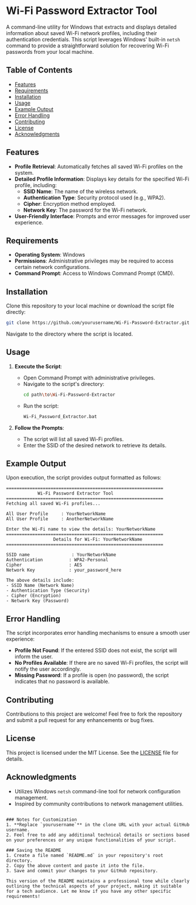 # Wi-Fi Password Extractor Tool

A command-line utility for Windows that extracts and displays detailed information about saved Wi-Fi network profiles, including their authentication credentials. This script leverages Windows' built-in `netsh` command to provide a straightforward solution for recovering Wi-Fi passwords from your local machine.

## Table of Contents

- [Features](#features)
- [Requirements](#requirements)
- [Installation](#installation)
- [Usage](#usage)
- [Example Output](#example-output)
- [Error Handling](#error-handling)
- [Contributing](#contributing)
- [License](#license)
- [Acknowledgments](#acknowledgments)

## Features

- **Profile Retrieval**: Automatically fetches all saved Wi-Fi profiles on the system.
- **Detailed Profile Information**: Displays key details for the specified Wi-Fi profile, including:
  - **SSID Name**: The name of the wireless network.
  - **Authentication Type**: Security protocol used (e.g., WPA2).
  - **Cipher**: Encryption method employed.
  - **Network Key**: The password for the Wi-Fi network.
- **User-Friendly Interface**: Prompts and error messages for improved user experience.

## Requirements

- **Operating System**: Windows
- **Permissions**: Administrative privileges may be required to access certain network configurations.
- **Command Prompt**: Access to Windows Command Prompt (CMD).

## Installation

Clone this repository to your local machine or download the script file directly:

```bash
git clone https://github.com/yourusername/Wi-Fi-Password-Extractor.git
```

Navigate to the directory where the script is located.

## Usage

1. **Execute the Script**:
   - Open Command Prompt with administrative privileges.
   - Navigate to the script's directory:
     ```bash
     cd path\to\Wi-Fi-Password-Extractor
     ```
   - Run the script:
     ```bash
     Wi-Fi_Password_Extractor.bat
     ```

2. **Follow the Prompts**:
   - The script will list all saved Wi-Fi profiles.
   - Enter the SSID of the desired network to retrieve its details.

## Example Output

Upon execution, the script provides output formatted as follows:

```
============================================================
            Wi-Fi Password Extractor Tool
============================================================
Fetching all saved Wi-Fi profiles...

All User Profile     : YourNetworkName
All User Profile     : AnotherNetworkName

Enter the Wi-Fi name to view the details: YourNetworkName
============================================================
                  Details for Wi-Fi: YourNetworkName
============================================================

SSID name                : YourNetworkName
Authentication          : WPA2-Personal
Cipher                  : AES
Network Key             : your_password_here

The above details include:
- SSID Name (Network Name)
- Authentication Type (Security)
- Cipher (Encryption)
- Network Key (Password)
```

## Error Handling

The script incorporates error handling mechanisms to ensure a smooth user experience:

- **Profile Not Found**: If the entered SSID does not exist, the script will inform the user.
- **No Profiles Available**: If there are no saved Wi-Fi profiles, the script will notify the user accordingly.
- **Missing Password**: If a profile is open (no password), the script indicates that no password is available.

## Contributing

Contributions to this project are welcome! Feel free to fork the repository and submit a pull request for any enhancements or bug fixes.

## License

This project is licensed under the MIT License. See the [LICENSE](LICENSE) file for details.

## Acknowledgments

- Utilizes Windows `netsh` command-line tool for network configuration management.
- Inspired by community contributions to network management utilities.
```

### Notes for Customization
1. **Replace `yourusername`** in the clone URL with your actual GitHub username.
2. Feel free to add any additional technical details or sections based on your preferences or any unique functionalities of your script.

### Saving the README
1. Create a file named `README.md` in your repository's root directory.
2. Copy the above content and paste it into the file.
3. Save and commit your changes to your GitHub repository.

This version of the README maintains a professional tone while clearly outlining the technical aspects of your project, making it suitable for a tech audience. Let me know if you have any other specific requirements!
